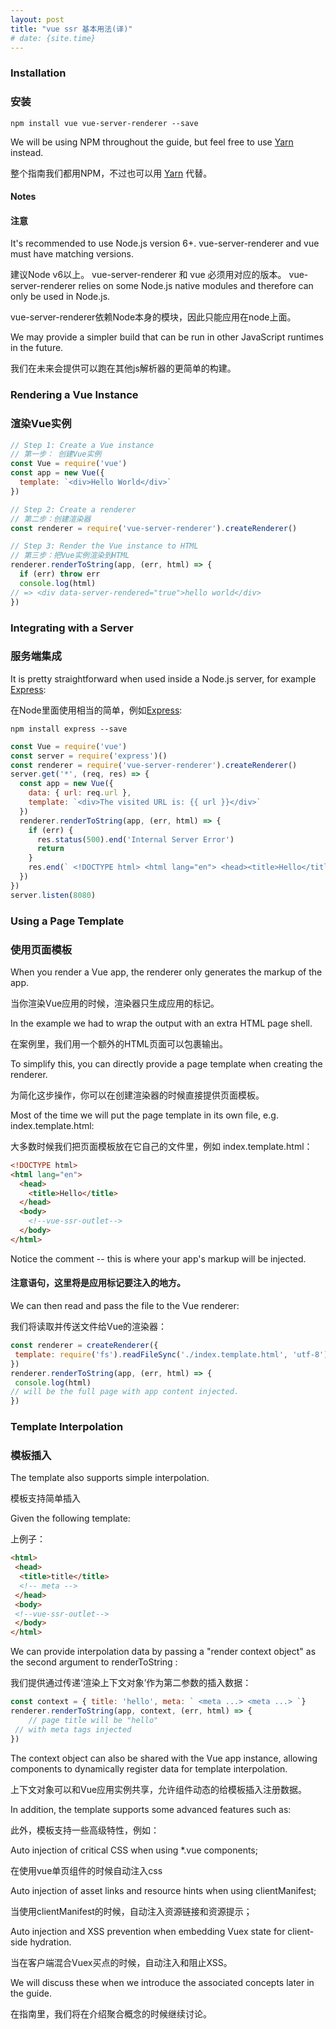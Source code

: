 ```yaml
---
layout: post
title: "vue ssr 基本用法(译)"
# date: {site.time}
---
```


### Installation

### 安装

`npm install vue vue-server-renderer --save`

We will be using NPM throughout the guide, but feel free to use [Yarn](https://yarnpkg.com/en/) instead.

整个指南我们都用NPM，不过也可以用 [Yarn](https://yarnpkg.com/en/) 代替。

#### Notes

#### 注意

It's recommended to use Node.js version 6+.
vue-server-renderer
 and vue
 must have matching versions.

建议Node v6以上。
vue-server-renderer
 和 vue
必须用对应的版本。
vue-server-renderer
 relies on some Node.js native modules and therefore can only be used in Node.js.

vue-server-renderer依赖Node本身的模块，因此只能应用在node上面。

 We may provide a simpler build that can be run in other JavaScript runtimes in the future.

我们在未来会提供可以跑在其他js解析器的更简单的构建。

### Rendering a Vue Instance

### 渲染Vue实例

```  javascript
// Step 1: Create a Vue instance
// 第一步： 创建Vue实例
const Vue = require('vue')
const app = new Vue({
  template: `<div>Hello World</div>`
})

// Step 2: Create a renderer
// 第二步：创建渲染器 
const renderer = require('vue-server-renderer').createRenderer()

// Step 3: Render the Vue instance to HTML
// 第三步：把Vue实例渲染到HTML
renderer.renderToString(app, (err, html) => {
  if (err) throw err
  console.log(html)
// => <div data-server-rendered="true">hello world</div>
})
```

### Integrating with a Server

### 服务端集成

It is pretty straightforward when used inside a Node.js server, for example [Express](https://expressjs.com/):

在Node里面使用相当的简单，例如[Express](https://expressjs.com/):

`npm install express --save`

``` javascript
const Vue = require('vue')
const server = require('express')()
const renderer = require('vue-server-renderer').createRenderer()
server.get('*', (req, res) => {
  const app = new Vue({
    data: { url: req.url },
    template: `<div>The visited URL is: {{ url }}</div>`
  })
  renderer.renderToString(app, (err, html) => {
    if (err) {
      res.status(500).end('Internal Server Error')
      return
    }
    res.end(` <!DOCTYPE html> <html lang="en"> <head><title>Hello</title></head> <body>${html}</body> </html> `)
  })
})
server.listen(8080)
```

### Using a Page Template

### 使用页面模板

When you render a Vue app, the renderer only generates the markup of the app.

当你渲染Vue应用的时候，渲染器只生成应用的标记。

 In the example we had to wrap the output with an extra HTML page shell.

在案例里，我们用一个额外的HTML页面可以包裹输出。

To simplify this, you can directly provide a page template when creating the renderer.

为简化这步操作，你可以在创建渲染器的时候直接提供页面模板。

Most of the time we will put the page template in its own file, e.g. index.template.html:

大多数时候我们把页面模板放在它自己的文件里，例如 index.template.html：

``` html
<!DOCTYPE html>
<html lang="en">
  <head>
    <title>Hello</title>
  </head>
  <body>
    <!--vue-ssr-outlet-->
  </body>
</html>
```

Notice the <!--vue-ssr-outlet--> comment -- this is where your app's markup will be injected.

#### 注意<!--vue-ssr-outlet-->语句，这里将是应用标记要注入的地方。

We can then read and pass the file to the Vue renderer:

我们将读取并传送文件给Vue的渲染器：

``` javascript
const renderer = createRenderer({
 template: require('fs').readFileSync('./index.template.html', 'utf-8')
})
renderer.renderToString(app, (err, html) => {
 console.log(html)
// will be the full page with app content injected.
})
```

### Template Interpolation

### 模板插入

The template also supports simple interpolation. 

模板支持简单插入

Given the following template:

上例子：

```html
<html>
 <head>
  <title>title</title>
  <!-- meta -->
 </head>
 <body>
 <!--vue-ssr-outlet-->
 </body>
</html>
```

We can provide interpolation data by passing a "render context object" as the second argument to renderToString
:

我们提供通过传递‘渲染上下文对象’作为第二参数的插入数据：

``` javascript
const context = { title: 'hello', meta: ` <meta ...> <meta ...> `}
renderer.renderToString(app, context, (err, html) => {
    // page title will be "hello"
 // with meta tags injected
})
```

The context object can also be shared with the Vue app instance, allowing components to dynamically register data for template interpolation.

上下文对象可以和Vue应用实例共享，允许组件动态的给模板插入注册数据。

In addition, the template supports some advanced features such as:

此外，模板支持一些高级特性，例如：

Auto injection of critical CSS when using *.vue components;

在使用vue单页组件的时候自动注入css

Auto injection of asset links and resource hints when using clientManifest;

当使用clientManifest的时候，自动注入资源链接和资源提示；

Auto injection and XSS prevention when embedding Vuex state for client-side hydration.

当在客户端混合Vuex买点的时候，自动注入和阻止XSS。

We will discuss these when we introduce the associated concepts later in the guide.

在指南里，我们将在介绍聚合概念的时候继续讨论。